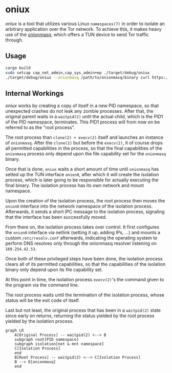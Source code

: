 # oniux

*oniux* is a tool that utilizes various Linux `namespaces(7)` in order to isolate
an arbitrary application over the Tor network.  To achieve this, it makes heavy
use of the [onionmasq](https://gitlab.torproject.org/cve/oniux), which offers
a TUN device to send Tor traffic through.

## Usage

```sh
cargo build
sudo setcap cap_net_admin,cap_sys_admin+ep ./target/debug/oniux
./target/debug/oniux --onionmasq /path/to/onionmasq/binary curl https://amiusingtor.net
```

## Internal Workings

*oniux* works by creating a copy of itself in a new PID namespace, so that unexpected
crashes do not leak any zombie processes.  After that, the original parent waits
in a `waitpid(2)` until the actual child, which is the PID1 of the PID namespace,
terminates.  This PID1 process will from now on be referred to as the "root process".

The root process than `clone(2) + execv(2)` itself and launches an instance of `onionmasq`.
After the `clone(2)` but before the `execv(2)`, it of course drops all permitted
capabilities in the process, so that the final capabilities of the `onionmasq` process
only depend upon the file capability set for the `onionmasq` binary.

Once that is done, `oniux` waits a short amount of time until `onionmasq` has setted
up the TUN interface `onion0`, after which it will create the isolation process,
which is later going to be responsible for actually executing the final binary.
The isolation process has its own network and mount namespace.

Upon the creation of the isolation process, the root process then moves the `onion0`
interface into the network namespace of the isolation process.  Afterwards, it
sends a short IPC message to the isolation process, signaling that the interface
has been successfully moved.

From there on, the isolation process takes over control.  It first configures the
`onion0` interface via netlink (setting it up, adding IPs, ...) and mounts a
custom `/etc/resolv.conf` afterwards, indicating the operating system to perform
DNS resolves only through the onionmasq resolver listening on `169.254.42.53`.

Once both of these privileged steps have been done, the isolation process clears
all of its permitted capabilities, so that the capabilities of the isolation binary
only depend upon its file capability set.

At this point in time, the isolation process `execv(2)`'s the command given to the
program via the command line.

The root process waits until the termination of the isolation process, whose
status will be the exit code of itself.

Last but not least, the original process that has been in a `waitpid(2)` state
since early on returns, returning the status yielded by the root process yielded
by the isolation process.

```mermaid
graph LR
    A[Original Process] -- waitpid(2) <--> B
    subgraph root[PID namespace]
    subgraph isolation[net & mnt namespace]
    C[Isolation Process]
    end
    B[Root Process] -- waitpid(2) <--> C[Isolation Process]
    B --> D[onionmasq]
    end
```
